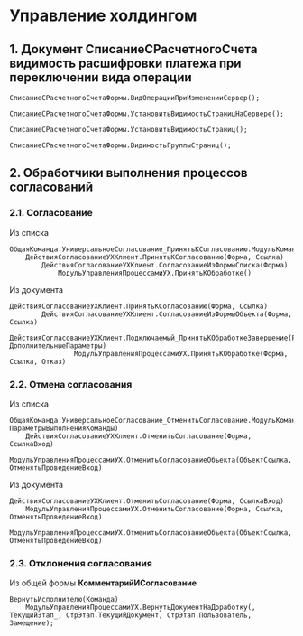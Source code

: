# Управление холдингом

## 1. Документ СписаниеСРасчетногоСчета видимость расшифровки платежа при переключении вида операции

	СписаниеСРасчетногоСчетаФормы.ВидОперацииПриИзмененииСервер();
			СписаниеСРасчетногоСчетаФормы.УстановитьВидимостьСтраницНаСервере();
					СписаниеСРасчетногоСчетаФормы.УстановитьВидимостьСтраниц();
						СписаниеСРасчетногоСчетаФормы.ВидимостьГруппыСтраниц();

## 2. Обработчики выполнения процессов согласований

### 2.1. Согласование 

Из списка

	ОбщаяКоманда.УниверсальноеСогласование_ПринятьКСогласованию.МодульКоманды.ОбработкаКоманды()
		ДействияСогласованиеУХКлиент.ПринятьКСогласованию(Форма, Ссылка)
			ДействияСогласованиеУХКлиент.СогласованиеИзФормыСписка(Форма)
				МодульУправленияПроцессамиУХ.ПринятьКОбработке()

Из документа

	ДействияСогласованиеУХКлиент.ПринятьКСогласованию(Форма, Ссылка)
			ДействияСогласованиеУХКлиент.СогласованиеИзФормыОбъекта(Форма, Ссылка)
				ДействияСогласованиеУХКлиент.Подключаемый_ПринятьКОбработкеЗавершение(РезультатВопроса, ДополнительныеПараметры)
					МодульУправленияПроцессамиУХ.ПринятьКОбработке(Форма, Ссылка, Отказ)

### 2.2. Отмена согласования

Из списка

	ОбщаяКоманда.УниверсальноеСогласование_ОтменитьСогласование.МодульКоманды.ОбработкаКоманды(ПараметрКоманды, ПараметрыВыполненияКоманды)
		ДействияСогласованиеУХКлиент.ОтменитьСогласование(Форма, СсылкаВход)
			МодульУправленияПроцессамиУХ.ОтменитьСогласованиеОбъекта(ОбъектСсылка, ОтменятьПроведениеВход)

Из документа

	ДействияСогласованиеУХКлиент.ОтменитьСогласование(Форма, СсылкаВход)
		МодульУправленияПроцессамиУХ.ОтменитьСогласование(Форма, Ссылка, ОтменятьПроведениеВход)
			МодульУправленияПроцессамиУХ.ОтменитьСогласованиеОбъекта(ОбъектСсылка, ОтменятьПроведениеВход)

### 2.3. Отклонения согласования

Из общей формы __КомментарийИСогласование__

	ВернутьИсполнителю(Команда)
		МодульУправленияПроцессамиУХ.ВернутьДокументНаДоработку(, ТекущийЭтап_, СтрЭтап.ТекущийДокумент, СтрЭтап.Пользователь, Замещение);

